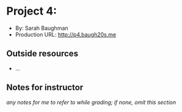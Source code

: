 # Project 4: 
+ By: Sarah Baughman
+ Production URL: <http://p4.baugh20s.me>

## Outside resources
+ ...

## Notes for instructor
*any notes for me to refer to while grading; if none, omit this section*
